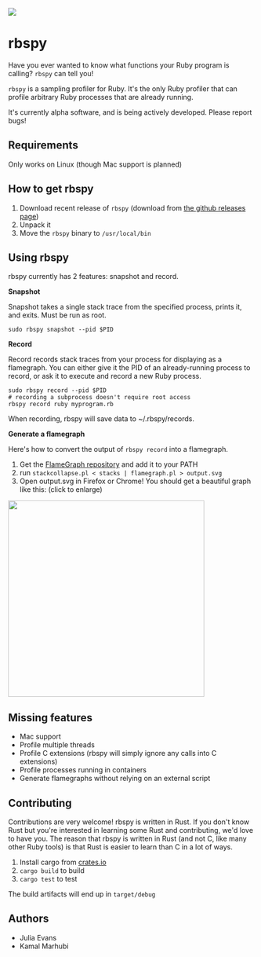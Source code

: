 <a href="https://travis-ci.org/rbspy/rbspy"><img src="https://travis-ci.org/rbspy/rbspy.svg"></a>

# rbspy

Have you ever wanted to know what functions your Ruby program is calling? `rbspy` can tell you!

`rbspy` is a sampling profiler for Ruby. It's the only Ruby profiler that can profile arbitrary Ruby
processes that are already running.

It's currently alpha software, and is being actively developed. Please report bugs!

## Requirements

Only works on Linux (though Mac support is planned)

## How to get rbspy

1. Download recent release of `rbspy` (download from [the github releases page](https://github.com/rbspy/rbspy/releases))
2. Unpack it
3. Move the `rbspy` binary to `/usr/local/bin`

## Using rbspy

rbspy currently has 2 features: snapshot and record.

**Snapshot**

Snapshot takes a single stack trace from the specified process, prints it, and exits. Must be run as
root.

```
sudo rbspy snapshot --pid $PID
```

**Record**

Record records stack traces from your process for displaying as a flamegraph. You can either give it
the PID of an already-running process to record, or ask it to execute and record a new Ruby process.

```
sudo rbspy record --pid $PID
# recording a subprocess doesn't require root access
rbspy record ruby myprogram.rb
```

When recording, rbspy will save data to ~/.rbspy/records.

**Generate a flamegraph**

Here's how to convert the output of `rbspy record` into a flamegraph.

1. Get the [FlameGraph repository](https://github.com/brendangregg/FlameGraph) and add it to your PATH
1. run `stackcollapse.pl < stacks | flamegraph.pl > output.svg`
1. Open output.svg in Firefox or Chrome! You should get a beautiful graph like this: (click
   to enlarge)

<a href="http://jvns.ca/images/sampling.png"><img src="http://jvns.ca/images/sampling.png" width="400px"></a>

## Missing features

* Mac support 
* Profile multiple threads
* Profile C extensions (rbspy will simply ignore any calls into C extensions)
* Profile processes running in containers
* Generate flamegraphs without relying on an external script

## Contributing

Contributions are very welcome! rbspy is written in Rust. If you don't know Rust but you're
interested in learning some Rust and contributing, we'd love to have you. The reason that rbspy is
written in Rust (and not C, like many other Ruby tools) is that Rust is easier to learn than C in a
lot of ways.

1. Install cargo from [crates.io](https://crates.io/)
1. `cargo build` to build
1. `cargo test` to test

The build artifacts will end up in `target/debug`

## Authors

* Julia Evans
* Kamal Marhubi
